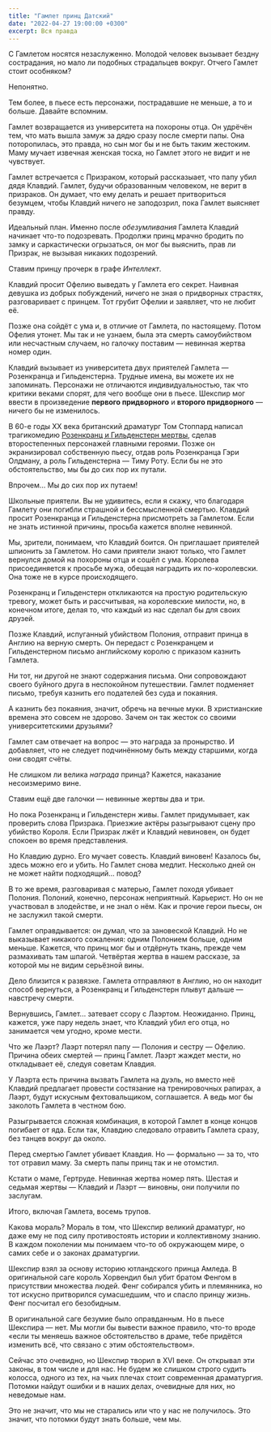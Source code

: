 ```yaml
---
title: "Гамлет принц Датский"
date: "2022-04-27 19:00:00 +0300"
excerpt: Вся правда
---
```


С Гамлетом носятся незаслуженно. Молодой человек вызывает бездну сострадания, но мало ли подобных страдальцев вокруг. Отчего Гамлет стоит особняком?

Непонятно.

Тем более, в пьесе есть персонажи, пострадавшие не меньше, а то и больше. Давайте вспомним.

Гамлет возвращается из университета на похороны отца. Он удрёчён тем, что мать вышла замуж за дядю сразу после смерти папы. Она поторопилась, это правда, но сын мог бы и не быть таким жестоким. Маму мучает извечная женская тоска, но Гамлет этого не видит и не чувствует.

Гамлет встречается с Призраком, который рассказыает, что папу убил дядя Клавдий. Гамлет, будучи образованным человеком, не верит в призраков. Он думает, что ему делать и решает притвориться безумцем, чтобы Клавдий ничего не заподозрил, пока Гамлет выясняет правду.

Идеальный план. Именно после *обезумливания* Гамлета Клавдий начинает что-то подозревать. Продолжи принц мрачно бродить по замку и саркастически огрызаться, он мог бы выяснить, прав ли Призрак, не вызывая никаких подозрений.

Ставим принцу прочерк в графе *Интеллект*.

Клавдий просит Офелию выведать у Гамлета его секрет. Наивная девушка из добрых побуждений, ничего не зная о придворных страстях, разговаривает с принцем. Тот грубит Офелии и заявляет, что не любит её.

Позже она сойдёт с ума и, в отличие от Гамлета, по настоящему. Потом Офелия утонет. Мы так и не узнаем, была эта смерть самоубийством или несчастным случаем, но галочку поставим — невинная жертва номер один.

Клавдий вызывает из университета двух приятелей Гамлета — Розенкранца и Гильденстерна. Трудные имена, вы можете их не запоминать. Персонажи не отличаются индивидуальностью, так что критики веками спорят, для чего вообще они в пьесе. Шекспир мог ввести в произведение **первого придворного** и **второго придворного** — ничего бы не изменилось.

В 60-е годы XX века британский драматург Том Стоппард написал трагикомедию [Розенкранц и Гильденстерн мертвы](/2019/06/26/rosencrantz-and-guildenstern-are-live/), сделав второстепенных персонажей главными героями. Позже он экранизировал собственную пьесу, отдав роль Розенкранца Гэри Олдману, а роль Гильденстерна — Тиму Роту. Если бы не это обстоятельство, мы бы до сих пор их путали.

Впрочем... Мы до сих пор их путаем!

Школьные приятели. Вы не удивитесь, если я скажу, что благодаря Гамлету они погибли страшной и бессмысленной смертью. Клавдий просит Розенкранца и Гильденстерна присмотреть за Гамлетом. Если не знать истинной причины, просьба кажется вполне невинной.

Мы, зрители, понимаем, что Клавдий боится. Он приглашает приятелей шпионить за Гамлетом. Но сами приятели знают только, что Гамлет вернулся домой на похороны отца и сошёл с ума. Королева присоединяется к просьбе мужа, обещая наградить их по-королевски. Она тоже не в курсе происходящего.

Розенкранц и Гильденстерн откликаются на простую родительскую тревогу, может быть и рассчитывая, на королевские милости, но, в конечном итоге, делая то, что каждый из нас сделал бы для своих друзей.

Позже Клавдий, испуганный убийством Полония, отправит принца в Англию на верную смерть. Он передаст с Розенкранцем и Гильденстерном письмо английскому королю с приказом казнить Гамлета.

Ни тот, ни другой не знают содержания письма. Они сопровождают своего буйного друга в неспокойном путешествии. Гамлет подменяет письмо, требуя казнить его подателей без суда и покаяния.

А казнить без покаяния, значит, обречь на вечные муки. В христианские времена это совсем не здорово. Зачем он так жесток со своими университетскими друзьями?

Гамлет сам отвечает на вопрос — это награда за пронырство. И добавляет, что не следует подчинённому быть между старшими, когда они сводят счёты.

Не слишком ли велика *награда* принца? Кажется, наказание несоизмеримо вине.

Ставим ещё две галочки — невинные жертвы два и три.

Но пока Розенкранц и Гильденстерн живы. Гамлет придумывает, как проверить слова Призрака. Приезжие актёры разыгрывают сцену про убийство Короля. Если Призрак лжёт и Клавдий невиновен, он будет спокоен во время представления.

Но Клавдию дурно. Его мучает совесть. Клавдий виновен! Казалось бы, здесь можно его и убить. Но Гамлет снова медлит. Несколько дней он не может найти подходящий... повод?

В то же время, разговаривая с матерью, Гамлет походя убивает Полония. Полоний, конечно, персонаж неприятный. Карьерист. Но он не участвовал в злодействе, и не знал о нём. Как и прочие герои пьесы, он не заслужил такой смерти.

Гамлет оправдывается: он думал, что за зановеской Клавдий. Но не выказывает никакого сожаления: одним Полонием больше, одним меньше. Кажется, что принц мог бы и отдёрнуть ткань, прежде чем размахивать там шпагой. Четвёртая жертва в нашем рассказе, за которой мы не видим серьёзной вины.

Дело близится к развязке. Гамлета отправляют в Англию, но он находит способ вернуться, а Розенкранц и Гильденстерн плывут дальше — навстречу смерти.

Вернувшись, Гамлет... затевает ссору с Лаэртом. Неожиданно. Принц, кажется, уже пару недель знает, что Клавдий убил его отца, но занимается чем угодно, кроме мести.

Что же Лаэрт? Лаэрт потерял папу — Полония и сестру — Офелию. Причина обеих смертей — принц Гамлет. Лаэрт жаждет мести, но откладывает её, следуя советам Клавдия.

У Лаэрта есть причина вызвать Гамлета на дуэль, но вместо неё Клавдий предлагает провести состязание на тренировочных рапирах, а Лаэрт, будут искусным фехтовальщиком, соглашается. А ведь мог бы заколоть Гамлета в честном бою.

Разыгрывается сложная комбинация, в которой Гамлет в конце концов погибает от яда. Если так, Клавдию следовало отравить Гамлета сразу, без танцев вокруг да около.

Перед смертью Гамлет убивает Клавдия. Но — формально — за то, что тот отравил маму. За смерть папы принц так и не отомстил.

Кстати о маме, Гертруде. Невинная жертва номер пять. Шестая и седьмая жертвы — Клавдий и Лаэрт — виновны, они получили по заслугам.

Итого, включая Гамлета, восемь трупов.

Какова мораль? Мораль в том, что Шекспир великий драматург, но даже ему не под силу противостоять истории и коллективному знанию. В каждом поколении мы понимаем что-то об окружающем мире, о самих себе и о законах драматургии.

Шекспир взял за основу историю ютландского принца Амледа. В оригинальной саге король Хорвендил был убит братом Фенгом в присутствии множества людей. Фенг собирался убить и племянника, но тот искусно притворился сумасшедшим, что и спасло принцу жизнь. Фенг посчитал его безобидным.

В оригинальной саге безумие было оправданным. Но в пьесе Шекспира — нет. Мы могли бы вывести важное правило, что-то вроде «если ты меняешь важное обстоятельство в драме, тебе придётся изменить всё, что связано с этим обстоятельством».

Сейчас это очевидно, но Шекспир творил в XVI веке. Он открывал эти законы, в том числе и для нас. Не будем же слишком строго судить колосса, одного из тех, на чьих плечах стоит современная драматургия. Потомки найдут ошибки и в наших делах, очевидные для них, но неведомые нам.

Это не значит, что мы не старались или что у нас не получилось. Это значит, что потомки будут знать больше, чем мы.